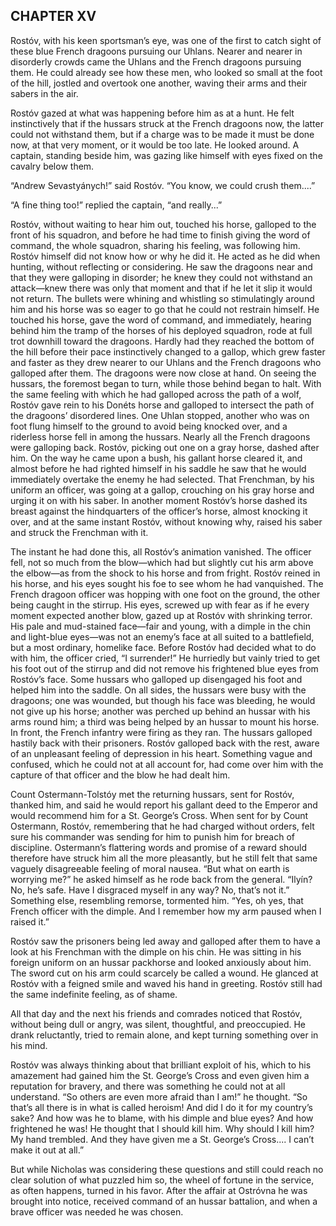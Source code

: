 ## CHAPTER XV

Rostóv, with his keen sportsman’s eye, was one of the first to catch
sight of these blue French dragoons pursuing our Uhlans. Nearer and
nearer in disorderly crowds came the Uhlans and the French dragoons
pursuing them. He could already see how these men, who looked so small
at the foot of the hill, jostled and overtook one another, waving their
arms and their sabers in the air.

Rostóv gazed at what was happening before him as at a hunt. He felt
instinctively that if the hussars struck at the French dragoons now, the
latter could not withstand them, but if a charge was to be made it must
be done now, at that very moment, or it would be too late. He looked
around. A captain, standing beside him, was gazing like himself with
eyes fixed on the cavalry below them.

“Andrew Sevastyánych!” said Rostóv. “You know, we could crush them....”

“A fine thing too!” replied the captain, “and really...”

Rostóv, without waiting to hear him out, touched his horse, galloped to
the front of his squadron, and before he had time to finish giving the
word of command, the whole squadron, sharing his feeling, was following
him. Rostóv himself did not know how or why he did it. He acted as he
did when hunting, without reflecting or considering. He saw the dragoons
near and that they were galloping in disorder; he knew they could not
withstand an attack—knew there was only that moment and that if he let
it slip it would not return. The bullets were whining and whistling so
stimulatingly around him and his horse was so eager to go that he could
not restrain himself. He touched his horse, gave the word of command,
and immediately, hearing behind him the tramp of the horses of his
deployed squadron, rode at full trot downhill toward the dragoons.
Hardly had they reached the bottom of the hill before their pace
instinctively changed to a gallop, which grew faster and faster as they
drew nearer to our Uhlans and the French dragoons who galloped after
them. The dragoons were now close at hand. On seeing the hussars, the
foremost began to turn, while those behind began to halt. With the same
feeling with which he had galloped across the path of a wolf, Rostóv
gave rein to his Donéts horse and galloped to intersect the path of the
dragoons’ disordered lines. One Uhlan stopped, another who was on foot
flung himself to the ground to avoid being knocked over, and a riderless
horse fell in among the hussars. Nearly all the French dragoons were
galloping back. Rostóv, picking out one on a gray horse, dashed after
him. On the way he came upon a bush, his gallant horse cleared it, and
almost before he had righted himself in his saddle he saw that he would
immediately overtake the enemy he had selected. That Frenchman, by his
uniform an officer, was going at a gallop, crouching on his gray horse
and urging it on with his saber. In another moment Rostóv’s horse dashed
its breast against the hindquarters of the officer’s horse, almost
knocking it over, and at the same instant Rostóv, without knowing why,
raised his saber and struck the Frenchman with it.

The instant he had done this, all Rostóv’s animation vanished. The
officer fell, not so much from the blow—which had but slightly cut his
arm above the elbow—as from the shock to his horse and from fright.
Rostóv reined in his horse, and his eyes sought his foe to see whom he
had vanquished. The French dragoon officer was hopping with one foot on
the ground, the other being caught in the stirrup. His eyes, screwed
up with fear as if he every moment expected another blow, gazed up at
Rostóv with shrinking terror. His pale and mud-stained face—fair and
young, with a dimple in the chin and light-blue eyes—was not an enemy’s
face at all suited to a battlefield, but a most ordinary, homelike face.
Before Rostóv had decided what to do with him, the officer cried, “I
surrender!” He hurriedly but vainly tried to get his foot out of the
stirrup and did not remove his frightened blue eyes from Rostóv’s face.
Some hussars who galloped up disengaged his foot and helped him into the
saddle. On all sides, the hussars were busy with the dragoons; one was
wounded, but though his face was bleeding, he would not give up his
horse; another was perched up behind an hussar with his arms round him;
a third was being helped by an hussar to mount his horse. In front, the
French infantry were firing as they ran. The hussars galloped hastily
back with their prisoners. Rostóv galloped back with the rest, aware of
an unpleasant feeling of depression in his heart. Something vague and
confused, which he could not at all account for, had come over him with
the capture of that officer and the blow he had dealt him.

Count Ostermann-Tolstóy met the returning hussars, sent for Rostóv,
thanked him, and said he would report his gallant deed to the Emperor
and would recommend him for a St. George’s Cross. When sent for by Count
Ostermann, Rostóv, remembering that he had charged without orders,
felt sure his commander was sending for him to punish him for breach of
discipline. Ostermann’s flattering words and promise of a reward should
therefore have struck him all the more pleasantly, but he still felt
that same vaguely disagreeable feeling of moral nausea. “But what
on earth is worrying me?” he asked himself as he rode back from the
general. “Ilyín? No, he’s safe. Have I disgraced myself in any way? No,
that’s not it.” Something else, resembling remorse, tormented him. “Yes,
oh yes, that French officer with the dimple. And I remember how my arm
paused when I raised it.”

Rostóv saw the prisoners being led away and galloped after them to have
a look at his Frenchman with the dimple on his chin. He was sitting in
his foreign uniform on an hussar packhorse and looked anxiously about
him. The sword cut on his arm could scarcely be called a wound. He
glanced at Rostóv with a feigned smile and waved his hand in greeting.
Rostóv still had the same indefinite feeling, as of shame.

All that day and the next his friends and comrades noticed that Rostóv,
without being dull or angry, was silent, thoughtful, and preoccupied.
He drank reluctantly, tried to remain alone, and kept turning something
over in his mind.

Rostóv was always thinking about that brilliant exploit of his, which to
his amazement had gained him the St. George’s Cross and even given him
a reputation for bravery, and there was something he could not at all
understand. “So others are even more afraid than I am!” he thought. “So
that’s all there is in what is called heroism! And did I do it for my
country’s sake? And how was he to blame, with his dimple and blue eyes?
And how frightened he was! He thought that I should kill him. Why should
I kill him? My hand trembled. And they have given me a St. George’s
Cross.... I can’t make it out at all.”

But while Nicholas was considering these questions and still could reach
no clear solution of what puzzled him so, the wheel of fortune in the
service, as often happens, turned in his favor. After the affair at
Ostróvna he was brought into notice, received command of an hussar
battalion, and when a brave officer was needed he was chosen.





